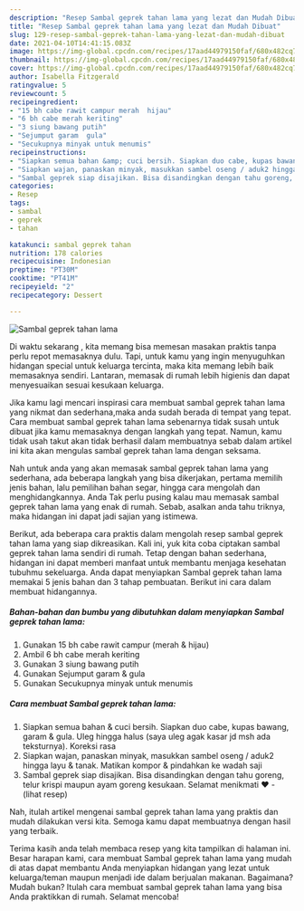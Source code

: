 ```yaml
---
description: "Resep Sambal geprek tahan lama yang lezat dan Mudah Dibuat"
title: "Resep Sambal geprek tahan lama yang lezat dan Mudah Dibuat"
slug: 129-resep-sambal-geprek-tahan-lama-yang-lezat-dan-mudah-dibuat
date: 2021-04-10T14:41:15.083Z
image: https://img-global.cpcdn.com/recipes/17aad44979150faf/680x482cq70/sambal-geprek-tahan-lama-foto-resep-utama.jpg
thumbnail: https://img-global.cpcdn.com/recipes/17aad44979150faf/680x482cq70/sambal-geprek-tahan-lama-foto-resep-utama.jpg
cover: https://img-global.cpcdn.com/recipes/17aad44979150faf/680x482cq70/sambal-geprek-tahan-lama-foto-resep-utama.jpg
author: Isabella Fitzgerald
ratingvalue: 5
reviewcount: 5
recipeingredient:
- "15 bh cabe rawit campur merah  hijau"
- "6 bh cabe merah keriting"
- "3 siung bawang putih"
- "Sejumput garam  gula"
- "Secukupnya minyak untuk menumis"
recipeinstructions:
- "Siapkan semua bahan &amp; cuci bersih. Siapkan duo cabe, kupas bawang, garam &amp; gula. Uleg hingga halus (saya uleg agak kasar jd msh ada teksturnya). Koreksi rasa"
- "Siapkan wajan, panaskan minyak, masukkan sambel oseng / aduk2 hingga layu &amp; tanak. Matikan kompor &amp; pindahkan ke wadah saji"
- "Sambal geprek siap disajikan. Bisa disandingkan dengan tahu goreng, telur krispi maupun ayam goreng kesukaan. Selamat menikmati ❤           (lihat resep)"
categories:
- Resep
tags:
- sambal
- geprek
- tahan

katakunci: sambal geprek tahan 
nutrition: 178 calories
recipecuisine: Indonesian
preptime: "PT30M"
cooktime: "PT41M"
recipeyield: "2"
recipecategory: Dessert

---
```



![Sambal geprek tahan lama](https://img-global.cpcdn.com/recipes/17aad44979150faf/680x482cq70/sambal-geprek-tahan-lama-foto-resep-utama.jpg)

Di waktu  sekarang , kita memang bisa memesan masakan praktis tanpa perlu repot memasaknya dulu. Tapi, untuk kamu yang ingin menyuguhkan hidangan special untuk keluarga tercinta, maka kita memang lebih baik memasaknya sendiri. Lantaran, memasak di rumah lebih higienis dan dapat menyesuaikan sesuai kesukaan keluarga.

Jika kamu lagi mencari inspirasi cara membuat sambal geprek tahan lama yang nikmat dan sederhana,maka anda sudah berada di tempat yang tepat. Cara membuat sambal geprek tahan lama  sebenarnya tidak susah untuk dibuat jika kamu memasaknya dengan langkah yang tepat. Namun, kamu tidak usah takut akan tidak berhasil dalam membuatnya 
sebab dalam artikel ini kita akan mengulas sambal geprek tahan lama dengan seksama.  



Nah untuk anda yang akan memasak sambal geprek tahan lama yang sederhana, ada beberapa langkah yang bisa dikerjakan, pertama memilih jenis bahan, lalu pemilihan bahan segar, hingga cara mengolah dan menghidangkannya. Anda Tak perlu pusing kalau mau memasak sambal geprek tahan lama yang enak di rumah. Sebab, asalkan anda  tahu triknya, maka hidangan ini dapat jadi sajian yang istimewa.

Berikut, ada beberapa cara praktis  dalam mengolah resep sambal geprek tahan lama yang siap dikreasikan. Kali ini, yuk kita coba ciptakan sambal geprek tahan lama sendiri di rumah. Tetap dengan bahan sederhana, hidangan ini dapat memberi manfaat untuk membantu menjaga kesehatan tubuhmu sekeluarga. Anda dapat menyiapkan Sambal geprek tahan lama memakai 5 jenis bahan dan 3 tahap pembuatan. Berikut ini cara dalam membuat hidangannya.

<!--inarticleads1-->

##### Bahan-bahan dan bumbu yang dibutuhkan dalam menyiapkan Sambal geprek tahan lama:

1. Gunakan 15 bh cabe rawit campur (merah &amp; hijau)
1. Ambil 6 bh cabe merah keriting
1. Gunakan 3 siung bawang putih
1. Gunakan Sejumput garam &amp; gula
1. Gunakan Secukupnya minyak untuk menumis




<!--inarticleads2-->

##### Cara membuat Sambal geprek tahan lama:

1. Siapkan semua bahan &amp; cuci bersih. Siapkan duo cabe, kupas bawang, garam &amp; gula. Uleg hingga halus (saya uleg agak kasar jd msh ada teksturnya). Koreksi rasa
1. Siapkan wajan, panaskan minyak, masukkan sambel oseng / aduk2 hingga layu &amp; tanak. Matikan kompor &amp; pindahkan ke wadah saji
1. Sambal geprek siap disajikan. Bisa disandingkan dengan tahu goreng, telur krispi maupun ayam goreng kesukaan. Selamat menikmati ❤ -           (lihat resep)




Nah, itulah artikel mengenai  sambal geprek tahan lama  yang praktis dan mudah dilakukan versi kita. Semoga kamu dapat membuatnya dengan hasil yang terbaik. 

Terima kasih anda telah membaca resep yang kita tampilkan di halaman ini. Besar harapan kami, cara membuat  Sambal geprek tahan lama yang mudah di atas dapat membantu Anda menyiapkan hidangan yang lezat untuk keluarga/teman maupun menjadi ide dalam berjualan makanan. Bagaimana? Mudah bukan? Itulah cara membuat sambal geprek tahan lama yang bisa Anda praktikkan di rumah. Selamat mencoba!

